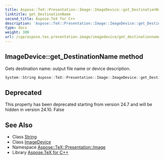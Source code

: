 ```yaml
---
title: Aspose::TeX::Presentation::Image::ImageDevice::get_DestinationName method
linktitle: get_DestinationName
second_title: Aspose.TeX for C++
description: 'Aspose::TeX::Presentation::Image::ImageDevice::get_DestinationName method. Gets destination name: output file name or device description in C++.'
type: docs
weight: 300
url: /cpp/aspose.tex.presentation.image/imagedevice/get_destinationname/
---
```

## ImageDevice::get_DestinationName method


Gets destination name: output file name or device description.

```cpp
System::String Aspose::TeX::Presentation::Image::ImageDevice::get_DestinationName() override
```


## Deprecated
This property has been deprecated starting from version 24.7 and will be hidden in version 24.10. False 

## See Also

* Class [String](../../../system/string/)
* Class [ImageDevice](../)
* Namespace [Aspose::TeX::Presentation::Image](../../)
* Library [Aspose.TeX for C++](../../../)
